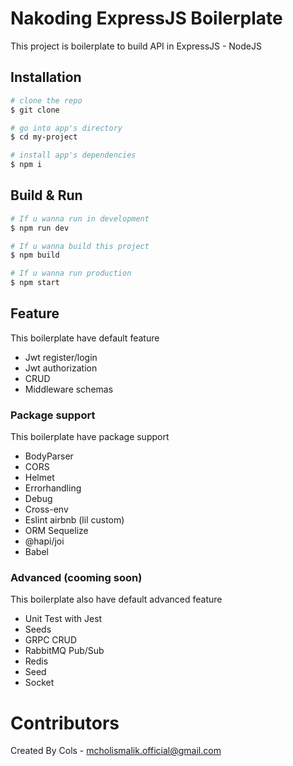 # Nakoding ExpressJS Boilerplate
This project is boilerplate to build API in ExpressJS - NodeJS

## Installation

``` bash
# clone the repo
$ git clone 

# go into app's directory
$ cd my-project

# install app's dependencies
$ npm i
```

## Build & Run

``` bash
# If u wanna run in development 
$ npm run dev

# If u wanna build this project
$ npm build

# If u wanna run production
$ npm start
```

## Feature 
This boilerplate have default feature
- Jwt register/login
- Jwt authorization 
- CRUD 
- Middleware schemas

### Package support
This boilerplate have package support  
- BodyParser
- CORS
- Helmet
- Errorhandling
- Debug
- Cross-env 
- Eslint airbnb (lil custom)
- ORM Sequelize
- @hapi/joi
- Babel

### Advanced (cooming soon)
This boilerplate also have default advanced feature 
- Unit Test with Jest
- Seeds
- GRPC CRUD
- RabbitMQ Pub/Sub
- Redis
- Seed
- Socket

# Contributors
Created By Cols - mcholismalik.official@gmail.com

